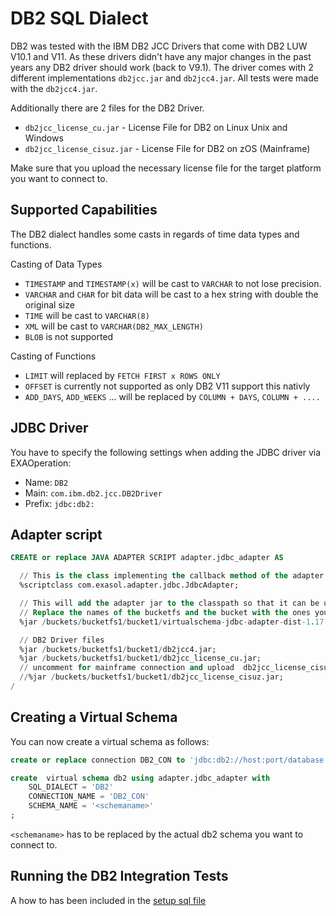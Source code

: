 # DB2 SQL Dialect

DB2 was tested with the IBM DB2 JCC Drivers that come with DB2 LUW V10.1 and V11. As these drivers didn't have any major changes in the past years any DB2 driver should work (back to V9.1). The driver comes with 2 different implementations `db2jcc.jar` and `db2jcc4.jar`. All tests were made with the `db2jcc4.jar`.

Additionally there are 2 files for the DB2 Driver.

* `db2jcc_license_cu.jar` - License File for DB2 on Linux Unix and Windows
* `db2jcc_license_cisuz.jar` - License File for DB2 on zOS (Mainframe)

Make sure that you upload the necessary license file for the target platform you want to connect to. 

## Supported Capabilities

The DB2 dialect handles some casts in regards of time data types and functions.

Casting of Data Types

* `TIMESTAMP` and `TIMESTAMP(x)` will be cast to `VARCHAR` to not lose precision.
* `VARCHAR` and `CHAR` for bit data will be cast to a hex string with double the original size
* `TIME` will be cast to `VARCHAR(8)`
* `XML` will be cast to `VARCHAR(DB2_MAX_LENGTH)`
* `BLOB` is not supported

Casting of Functions

* `LIMIT` will replaced by `FETCH FIRST x ROWS ONLY`
* `OFFSET` is currently not supported as only DB2 V11 support this nativly
* `ADD_DAYS`, `ADD_WEEKS` ... will be replaced by `COLUMN + DAYS`, `COLUMN + ....`


## JDBC Driver

You have to specify the following settings when adding the JDBC driver via EXAOperation:

* Name: `DB2`
* Main: `com.ibm.db2.jcc.DB2Driver`
* Prefix: `jdbc:db2:`

## Adapter script

```sql
CREATE or replace JAVA ADAPTER SCRIPT adapter.jdbc_adapter AS

  // This is the class implementing the callback method of the adapter script
  %scriptclass com.exasol.adapter.jdbc.JdbcAdapter;

  // This will add the adapter jar to the classpath so that it can be used inside the adapter script
  // Replace the names of the bucketfs and the bucket with the ones you used.
  %jar /buckets/bucketfs1/bucket1/virtualschema-jdbc-adapter-dist-1.17.0.jar;

  // DB2 Driver files
  %jar /buckets/bucketfs1/bucket1/db2jcc4.jar;
  %jar /buckets/bucketfs1/bucket1/db2jcc_license_cu.jar;
  // uncomment for mainframe connection and upload  db2jcc_license_cisuz.jar;
  //%jar /buckets/bucketfs1/bucket1/db2jcc_license_cisuz.jar;
/
```

## Creating a Virtual Schema

You can now create a virtual schema as follows:

```sql
create or replace connection DB2_CON to 'jdbc:db2://host:port/database' user 'db2-usr' identified by 'db2-pwd';

create  virtual schema db2 using adapter.jdbc_adapter with
	SQL_DIALECT = 'DB2'
	CONNECTION_NAME = 'DB2_CON'
	SCHEMA_NAME = '<schemaname>'
;
```

`<schemaname>` has to be replaced by the actual db2 schema you want to connect to.

## Running the DB2 Integration Tests

A how to has been included in the [setup sql file](../../jdbc-adapter/integration-test-data/db2-testdata.sql)